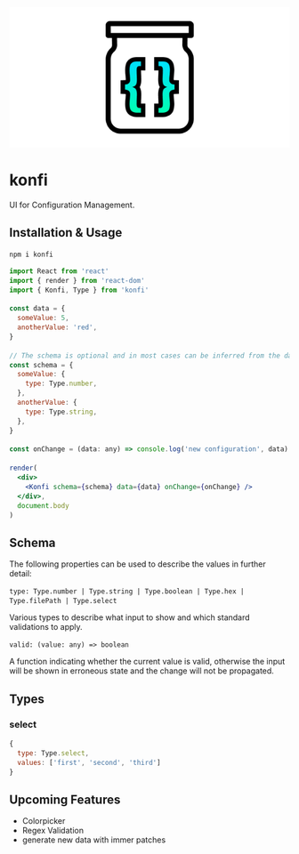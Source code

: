<p align="center">
  <img src="https://github.com/tobua/konfi/raw/master/logo.png" alt="konfi">
</p>

# konfi

UI for Configuration Management.

## Installation & Usage

```
npm i konfi
```

```jsx
import React from 'react'
import { render } from 'react-dom'
import { Konfi, Type } from 'konfi'

const data = {
  someValue: 5,
  anotherValue: 'red',
}

// The schema is optional and in most cases can be inferred from the data.
const schema = {
  someValue: {
    type: Type.number,
  },
  anotherValue: {
    type: Type.string,
  },
}

const onChange = (data: any) => console.log('new configuration', data)

render(
  <div>
    <Konfi schema={schema} data={data} onChange={onChange} />
  </div>,
  document.body
)
```

## Schema

The following properties can be used to describe the values in further detail:

`type: Type.number | Type.string | Type.boolean | Type.hex | Type.filePath | Type.select`

Various types to describe what input to show and which standard validations to apply.

`valid: (value: any) => boolean`

A function indicating whether the current value is valid, otherwise the input will be shown in erroneous state and the change will not be propagated.

## Types

### select

```js
{
  type: Type.select,
  values: ['first', 'second', 'third']
}
```

## Upcoming Features

- Colorpicker
- Regex Validation
- generate new data with immer patches
